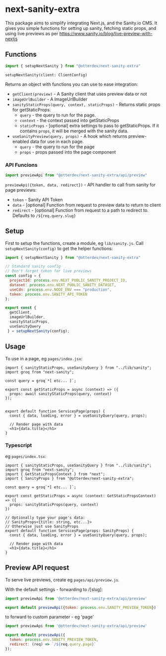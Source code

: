 # next-sanity-extra
This package aims to simplify integrating Next.js, and the Sanity.io CMS.
It gives you simple functions for setting up sanity, fetching static props, and using live previews as per  https://www.sanity.io/blog/live-preview-with-nextjs

## Functions

```js
import { setupNextSanity } from "@otterdev/next-sanity-extra"
```
`setupNextSanity(client: ClientConfig)` 

Returns an object with functions you can use to ease integration:

- `getClient(preview)` - A Sanity client that uses preview data or not
- `imageUrlBuilder` - A ImageUrlBuilder
- `sanityStaticProps(query, context, staticProps)` - Returns static props for getStaticProps.
  - `query` - the query to run for the page.
  - `context` - the context passed into getStaticProps
  - `staticProps` - [optional] extra settings to pass to getStaticProps. If it contains `props`, it will be merged with the sanity data.
- `useSanityPreview(query, props)` - A hook which returns preview-enabled data for use in each page.
  - `query` - the query to run for the page
  - `props` - props passed into the page component

### API Funcions
```js
import previewApi from "@otterdev/next-sanity-extra/api/preview"
```
`previewApi({token, data, redirect})` - API handler to call from sanity for page previews:
  - `token` - Sanity API Token
  - `data` - [optional] Function from request to preview data to return to client
  - `redirect` - [optional] Function from request to a path to redirect to. Defaults to `/${req.query.slug}`
  
## Setup
First to setup the functions, create a module, eg `lib/sanity.js`. Call `setupNextSanity(config)` to get the helper functions:

```js
import { setupNextSanity } from "@otterdev/next-sanity-extra"

// Standard sanity config
// Don't forget token for live previews
const config = {
  projectId: process.env.NEXT_PUBLIC_SANITY_PROJECT_ID,
  dataset: process.env.NEXT_PUBLIC_SANITY_DATASET,
  useCdn: process.env.NODE_ENV === "production",
  token: process.env.SANITY_API_TOKEN
};

export const {
  getClient,
  imageUrlBuilder,
  sanityStaticProps,
  useSanityQuery
 } = setupNextSanity(config);
```

## Usage
To use in a page, eg `pages/index.jsx`:

```tsx
import { sanityStaticProps, useSanityQuery } from "../lib/sanity";
import groq from "next-sanity";

const query = groq`*[ etc... ]`;

export const getStaticProps = async (context) => ({
  props: await sanityStaticProps(query, context)
});
  

export default function ServicesPage(props) {
  const { data, loading, error } = useSanityQuery(query, props);

  // Render page with data
  <h1>{data.title}</h1>
}
```

### Typescript
eg `pages/index.tsx`:
```tsx
import { sanityStaticProps, useSanityQuery } from "../lib/sanity";
import groq from "next-sanity";
import { GetStaticPropsContext } from "next";
import { SanityProps } from "@otterdev/next-sanity-extra";

const query = groq`*[ etc... ]`;

export const getStaticProps = async (context: GetStaticPropsContext) => ({
  props: sanityStaticProps(query, context)
})

// Optionally type your page's data: 
// SanityProps<{title: string, etc...}>
// Otherwise just use SanityProps
export default function ServicesPage(props: SanityProps) {
  const { data, loading, error } = useSanityQuery(query, props);

  // Render page with data
  <h1>{data.title}</h1>
}
```

## Preview API request
To serve live previews, create eg `pages/api/preview.js`.

With the default settings - forwarding to /[slug]:

```js
import previewApi from '@otterdev/next-sanity-extra/api/preview'

export default previewApi({token: process.env.SANITY_PREVIEW_TOKEN}) 
```

to forward to custom parameter - eg 'page'
```js
import previewApi from '@otterdev/next-sanity-extra/api/preview'

export default previewApi({
  token: process.env.SANITY_PREVIEW_TOKEN,
  redirect: (req) => `/${req.query.page}`
});
```